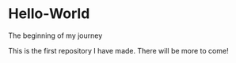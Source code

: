 # Hello-World
The beginning of my journey

This is the first repository I have made.
There will be more to come!
